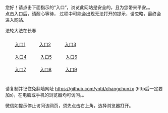 您好！请点击下面指示的“入口”，浏览此网站是安全的，且为您带来平安。。 <br/>
点击入口后，请耐心等待， 过程中可能会出现无法打开的提示，请忽略，最终会进入网站. </br>

法轮大法在长春<br/>
<div style="padding:10px"><a style="margin:20px" target="_blank" href="https://d34pkw2jj6zz0n.cloudfront.net/2Qpsp?yecpvnc" id="ccLink1" rel="nofollow">入口1</a> <a target="_blank" style="margin:20px" href="https://d2pals46kwrtsq.cloudfront.net/2Qpsp?jpqmo" id="ccLink2" rel="nofollow">入口2</a> <a style="margin:20px" target="_blank" href="https://d3oz2g2dgykauu.cloudfront.net/2Qpsp?fpsxuvc" id="ccLink3" rel="nofollow">入口3</a></div>

<div style="padding:10px" ><a style="margin:20px" target="_blank" href="https://d34pkw2jj6zz0n.cloudfront.net/2Qpsp?yecpvnc" id="ccLink4" rel="nofollow">入口4</a> <a style="margin:20px" href="https://d2pals46kwrtsq.cloudfront.net/2Qpsp?jpqmo" target="_blank" id="ccLink5" rel="nofollow">入口5</a> <a style="margin:20px" href="https://d3oz2g2dgykauu.cloudfront.net/2Qpsp?fpsxuvc" target="_blank" id="ccLink6" rel="nofollow">入口6</a></div>

<div style="padding:10px"><a style="margin:20px" target="_blank" href="https://d34pkw2jj6zz0n.cloudfront.net/2Qpsp?yecpvnc" id="ccLink7" rel="nofollow">入口7</a> <a style="margin:20px" href="https://d2pals46kwrtsq.cloudfront.net/2Qpsp?jpqmo" target="_blank" id="ccLink8" rel="nofollow">入口8</a> <a style="margin:20px" target="_blank" href="https://d3oz2g2dgykauu.cloudfront.net/2Qpsp?fpsxuvc" id="ccLink9" rel="nofollow">入口9</a></div>

<br/>



请复制并记住免翻墙网址 https://github.com/yntd/changchunzx (http后一定要加s)，在电脑或手机的浏览器均可访问。。<br/>

微信如提示停止访问该网页，须先点击右上角，选择浏览器打开。
